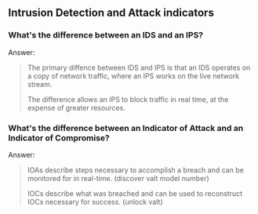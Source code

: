 ## Intrusion Detection and Attack indicators

### What's the difference between an IDS and an IPS?

   Answer:  

   > 
   >
   > The primary diffence between IDS and IPS is that an IDS operates on a copy of network traffic, where an IPS works on the live network stream. 
   >
   > The difference allows an IPS to block traffic in real time, at the expense of greater resources.
   >
   > 

### What's the difference between an Indicator of Attack and an Indicator of Compromise?

   Answer: 

   > 
   >
   > IOAs describe steps necessary to accomplish a breach and can be monitored for in real-time. (discover valt model number)
   >
   > IOCs describe what was breached and can be used to reconstruct IOCs necessary for success. (unlock valt)
   >
   > 

